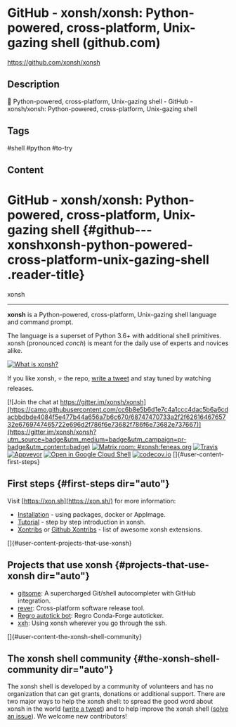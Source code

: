 # GitHub - xonsh/xonsh: Python-powered, cross-platform, Unix-gazing shell (github.com)

<https://github.com/xonsh/xonsh>

## Description

:shell: Python-powered, cross-platform, Unix-gazing shell - GitHub - xonsh/xonsh: Python-powered, cross-platform, Unix-gazing shell

## Tags

#shell #python #to-try

## Content

GitHub - xonsh/xonsh: Python-powered, cross-platform, Unix-gazing shell {#github---xonshxonsh-python-powered-cross-platform-unix-gazing-shell .reader-title}
=======================================================================

xonsh

------------------------------------------------------------------------

**xonsh** is a Python-powered, cross-platform, Unix-gazing shell language and command prompt.

The language is a superset of Python 3.6+ with additional shell primitives.
xonsh (pronounced *conch*) is meant for the daily use of experts and novices alike.

[![What is xonsh?](https://raw.githubusercontent.com/xonsh/xonsh/main/docs/_static/xonsh5.png)](https://raw.githubusercontent.com/xonsh/xonsh/main/docs/_static/xonsh5.png)

If you like xonsh, ⭐ the repo, [write a tweet](https://twitter.com/intent/tweet?text=xonsh%20is%20a%20Python-powered,%20cross-platform,%20Unix-gazing%20shell%20language%20and%20command%20prompt.&url=https://github.com/xonsh/xonsh) and stay tuned by watching releases.

[![Join the chat at https://gitter.im/xonsh/xonsh](https://camo.githubusercontent.com/cc6b8e5b6d1e7c4a1ccc4dac5b6a6cdacbbdbde4084f5e477b44a656a7b6c670/68747470733a2f2f6261646765732e6769747465722e696d2f786f6e73682f786f6e73682e737667)](https://gitter.im/xonsh/xonsh?utm_source=badge&utm_medium=badge&utm_campaign=pr-badge&utm_content=badge)
[![Matrix room: \#xonsh:feneas.org](https://camo.githubusercontent.com/e9a57e856c0de870f5e805044ef99529fa10efe597cbe6c67f14428cb5199b24/68747470733a2f2f696d672e736869656c64732e696f2f62616467652f253233786f6e736825334166656e6561732e6f72672d4d61747269782d677265656e)](https://matrix.to/#/#xonsh:feneas.org)
[![Travis](https://camo.githubusercontent.com/f300a1d9eb9712737f6c5ded944c28e10d37b15c8e73a527ed24fc477abbeb21/68747470733a2f2f7472617669732d63692e6f72672f786f6e73682f786f6e73682e7376673f6272616e63683d6d61696e)](https://travis-ci.org/xonsh/xonsh)
[![Appveyor](https://camo.githubusercontent.com/bf8114b611134a40d1a8c264160522d7fda58fcdc7f4fdf4b1ff10416b304b1d/68747470733a2f2f63692e6170707665796f722e636f6d2f6170692f70726f6a656374732f7374617475732f6769746875622f786f6e73682f786f6e73683f7376673d74727565)](https://ci.appveyor.com/project/xonsh/xonsh)
[![Open in Google Cloud Shell](https://camo.githubusercontent.com/58ef9de3c36c2cec1e3831fd90568afb2f01f4f8e6dce208aa205f6ad83bf494/68747470733a2f2f696d672e736869656c64732e696f2f62616467652f476f6f676c65253230436c6f75642532305368656c6c2d786f6e73682d677265656e)](https://ssh.cloud.google.com/cloudshell/editor?cloudshell_git_repo=https://github.com/xonsh/xonsh.git)
[![codecov.io](https://camo.githubusercontent.com/4aa04f3a83161275ef2e95c93b4cc904ec0452ccd6bb4cc75e58eed52449c0a8/68747470733a2f2f636f6465636f762e696f2f67682f786f6e73682f786f6e73682f6272616e63682f6d61737465722f6772617068732f62616467652e7376673f6272616e63683d6d61696e)](https://codecov.io/github/xonsh/xonsh?branch=main)
[]{#user-content-first-steps}

First steps {#first-steps dir="auto"}
-----------

Visit [https://xon.sh](https://xon.sh/) for more information:

-   [Installation](https://xon.sh/contents.html#installation) - using packages, docker or AppImage.
-   [Tutorial](https://xon.sh/tutorial.html) - step by step introduction in xonsh.
-   [Xontribs](https://xon.sh/xontribs.html) or [Github Xontribs](https://github.com/topics/xontrib) - list of awesome xonsh extensions.

[]{#user-content-projects-that-use-xonsh}

Projects that use xonsh {#projects-that-use-xonsh dir="auto"}
-----------------------

-   [gitsome](https://github.com/donnemartin/gitsome): A supercharged Git/shell autocompleter with GitHub integration.
-   [rever](https://regro.github.io/rever-docs/): Cross-platform software release tool.
-   [Regro autotick bot](https://github.com/regro/cf-scripts): Regro Conda-Forge autoticker.
-   [xxh](https://github.com/xxh/xxh): Using xonsh wherever you go through the ssh.

[]{#user-content-the-xonsh-shell-community}

The xonsh shell community {#the-xonsh-shell-community dir="auto"}
-------------------------

The xonsh shell is developed by a community of volunteers and has no organization that can get grants, donations or additional support. There are two major ways to help the xonsh shell: to spread the good word about xonsh in the world ([write a tweet](https://twitter.com/intent/tweet?text=xonsh%20is%20a%20Python-powered,%20cross-platform,%20Unix-gazing%20shell%20language%20and%20command%20prompt.&url=https://github.com/xonsh/xonsh)) and to help improve the xonsh shell ([solve an issue](https://github.com/xonsh/xonsh/issues?q=is%3Aissue+is%3Aopen+sort%3Areactions-%2B1-desc)). We welcome new contributors!
